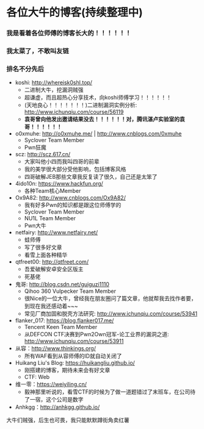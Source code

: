 # 各位大牛的博客(持续整理中)

### 我是看着各位师傅的博客长大的！！！！！！

### 我太菜了，不敢叫友链

### 排名不分先后

- koshi: http://whereisk0shl.top/
	- 二进制大牛，挖漏洞贼强
	- 超谦虚，而且超热心分享技术，向koshi师傅学习！！！！！！
	- (天地良心！！！！！！！)二进制漏洞实例分析: http://www.ichunqiu.com/course/56119
	- **袁哥曾向他发出邀请结果没去！！！！！！对，腾讯湛卢实验室的袁哥！！！！！！**
- o0xmuhe: http://o0xmuhe.me/ | http://www.cnblogs.com/0xmuhe
	- Syclover Team Member
	- Pwn狂魔
- scz: http://scz.617.cn/
	- 大家叫他小四而我叫四哥的前辈
	- 我的美学很大部分受他影响，包括博客风格
	- 四哥破解JEB那些文章我反复读了很久，自己还是太笨了
- 4ido10n: https://www.hackfun.org/
	- 各种Team核心Member
- Ox9A82: http://www.cnblogs.com/Ox9A82/
	- 我有好多Pwn的知识都是跟这位师傅学的
	- Syclover Team Member
	- NU1L Team Member
	- Pwn大牛
- netfairy: http://www.netfairy.net/
	- 蛙师傅
	- 写了很多好文章
	- 看雪上面各种精华
- qtfreet00: http://qtfreet.com/
	- 吾爱破解安卓安全区版主
	- 死基佬
- 鬼哥: http://blog.csdn.net/guiguzi1110
	- Qihoo 360 Vulpecker Team Member
	- 很Nice的一位大牛，曾经我在朋友圈问了篇文章，他就帮我去找作者要，到现在我还感动着~~~
	- 常见厂商加固和脱壳方法研究: http://www.ichunqiu.com/course/53941
- flanker_017: https://blog.flanker017.me/
	- Tencent Keen Team Member
	- 从DEFCON CTF决赛到Pwn2Own冠军-论工业界的漏洞之道: http://www.ichunqiu.com/course/53911
- 从容：http://www.thinkings.org/
	- 所有WAF看到从容师傅的ID就自动关闭了
- Huikang Liu's Blog: https://huikangliu.github.io/
	- 刚搭建的博客，期待未来会有好文章
	- CTF: Web
- 维一零：https://weiyiling.cn/
	- 毅神那里听说的，看雪CTF的时候为了做一道题错过了末班车，在公司待了一宿，这个公司是数字
- Anhkgg：http://anhkgg.github.io/

大牛们贼强，后生也可畏，我只能默默蹲街角卖红薯